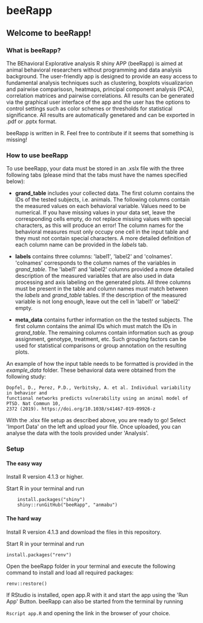 # beeRapp
## Welcome to beeRapp! 
### What is beeRapp?
The BEhavioral Explorative analysis R shiny APP (beeRapp) is aimed at animal behavioral researchers without programming and data analysis background. The user-friendly app is designed to provide an easy access to fundamental analysis techniques such as clustering, boxplots visualizarion and pairwise comparisosn, heatmaps, principal component analysis (PCA), correlation matrices and pairwise correlations. All results can be generated via the graphical user interface of the app and the user has the options to control settings such as color schemes or thresholds for statistical significance. All results are automatically genetared and can be exported in .pdf or .pptx format.

beeRapp is written in R. Feel free to contribute if it seems that something is missing!
 
### How to use beeRapp 
To use beeRapp, your data must be stored in an .xslx file with the three following tabs (please mind that the tabs must have the names specified below):  
- __grand_table__ includes your collected data. The first column contains the IDs of the tested subjects, i.e. animals. 
The following columns contain the measured values on each behavioral variable. Values need to be numerical. If you have missing values in your data set, leave the corresponding cells empty, do not replace missing values with special characters, as this will produce an error!
The column names for the behavioral measures must only occupy one cell in the input table and they must not contain special characters. A more detailed definition of each column name can be provided in the _labels_ tab.

- __labels__ contains three columns: 'label1', 'label2' and 'colnames'. 
'colnames' corresponds to the column names of the variables in _grand_table_. The 'label1' and 'label2' columns provided a more detailed description of the measured variables that are also used in data processing and axis labeling on the generated plots. All three columns must be present in the table and column names must match between the _labels_ and _grand_table_ tables. If the description of the measured variable is not long enough, leave out the cell in 'label1' or 'label2' empty.

- __meta_data__ contains further information on the the tested subjects. The first column contains the animal IDs which must match the IDs in _grand_table_. The remaining columns contain information such as group assignment, genotype, treatment, etc. Such grouping factors can be used for statistical comparisons or group annotation on the resulting plots. 
                         
An example of how the input table needs to be formatted is provided in the _example_data_ folder. These behavioral data were obtained from the following study:

```
Dopfel, D., Perez, P.D., Verbitsky, A. et al. Individual variability in behavior and
functional networks predicts vulnerability using an animal model of PTSD. Nat Commun 10,
2372 (2019). https://doi.org/10.1038/s41467-019-09926-z
```

With the .xlsx file setup as described above, you are ready to go! Select 'Import Data' on the left and upload your file. Once uploaded, you can analyse the data with the tools provided under 'Analysis'.

### Setup

#### The easy way
Install R version 4.1.3 or higher. 

Start R in your terminal and run

```
	install.packages("shiny")
	shiny::runGitHub("beeRapp", "anmabu")
```


#### The hard way
Install R version 4.1.3 and download the files in this repository. 

Start R in your terminal and run

`
install.packages("renv")
`

Open the beeRapp folder in your terminal and execute the following command to install and load all required packages:

`
	renv::restore()
`

If RStudio is installed, open app.R with it and start the app using the 'Run App' Button. 
beeRapp can also be started from the terminal by running  

`
	Rscript app.R
`
and opening the link in the browser of your choice. 